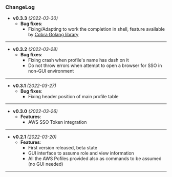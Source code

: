 <div id="top"></div>

### **ChangeLog**
- **v0.3.3** *(2022-03-30)*
  - **Bug fixes**: 
    - Fixing/Adapting to work the completion in shell, feature available by [Cobra Golang library](https://github.com/spf13/cobra/blob/master/shell_completions.md)
---
- **v0.3.2** *(2022-03-28)*
  - **Bug fixes**: 
    - Fixing crash when profile's name has dash on it
    - Do not throw errors when attempt to open a browser for SSO in non-GUI environment
---
- **v0.3.1** *(2022-03-27)*
  - **Bug fixes**: 
    - Fixing header position of main profile table
---
- **v0.3.0** *(2022-03-26)*
  - **Features**: 
    - AWS SSO Token integration
---
- **v0.2.1** *(2022-03-20)*
  - **Features**: 
    - First version released, beta state
    - GUI interface to assume role and view information
    - All the AWS Pofiles provided also as commands to be assumed (no GUI needed)
---
